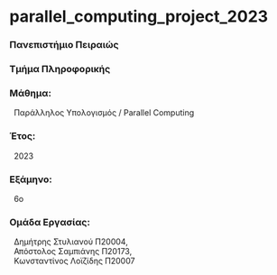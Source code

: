 # parallel_computing_project_2023
<h3>Πανεπιστήμιο Πειραιώς</h3>

<h3>Τμήμα Πληροφορικής</h3>

<h3>Μάθημα:</h3>&nbsp;&nbsp;Παράλληλος Υπολογισμός / Parallel Computing

<h3>Έτος:</h3>&nbsp;&nbsp;2023

<h3>Εξάμηνο:</h3>&nbsp;&nbsp;6ο

<h3>Ομάδα Εργασίας:</h3>
&nbsp;&nbsp;Δημήτρης Στυλιανού Π20004,<br>
&nbsp;&nbsp;Απόστολος Σαμπιάνης Π20173,<br>
&nbsp;&nbsp;Κωνσταντίνος Λοϊζίδης Π20007

